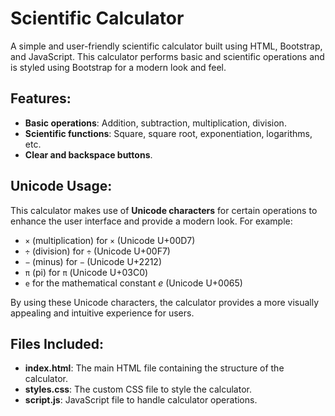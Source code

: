 # Scientific Calculator

A simple and user-friendly scientific calculator built using HTML, Bootstrap, and JavaScript. This calculator performs basic and scientific operations and is styled using Bootstrap for a modern look and feel.

## Features:

- **Basic operations**: Addition, subtraction, multiplication, division.
- **Scientific functions**: Square, square root, exponentiation, logarithms, etc.
- **Clear and backspace buttons**.

## Unicode Usage:

This calculator makes use of **Unicode characters** for certain operations to enhance the user interface and provide a modern look. For example:

- `×` (multiplication) for `×` (Unicode U+00D7)
- `÷` (division) for `÷` (Unicode U+00F7)
- `−` (minus) for `−` (Unicode U+2212)
- `π` (pi) for `π` (Unicode U+03C0)
- `e` for the mathematical constant _e_ (Unicode U+0065)

By using these Unicode characters, the calculator provides a more visually appealing and intuitive experience for users.

## Files Included:

- **index.html**: The main HTML file containing the structure of the calculator.
- **styles.css**: The custom CSS file to style the calculator.
- **script.js**: JavaScript file to handle calculator operations.

